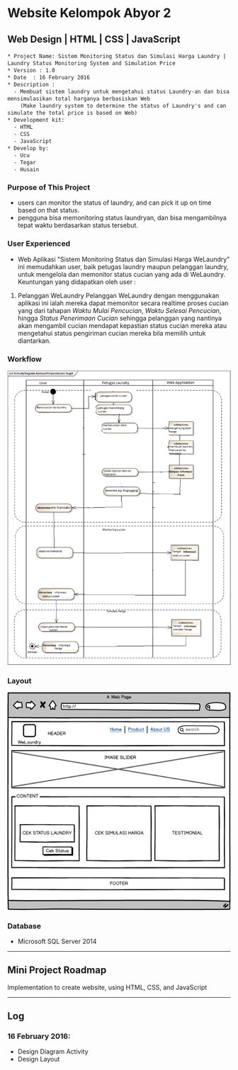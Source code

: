 # Website Kelompok Abyor 2

## Web Design | HTML | CSS | JavaScript

```
* Project Name: Sistem Monitoring Status dan Simulasi Harga Laundry | Laundry Status Monitoring System and Simulation Price
* Version : 1.0
* Date	: 16 February 2016
* Description :
  - Membuat sistem laundry untuk mengetahui status Laundry-an dan bisa mensimulasikan total harganya berbasiskan Web
	(Make laundry system to determine the status of Laundry's and can simulate the total price is based on Web)
* Development kit:
  - HTML
  - CSS
  - JavaScript
* Develop by:
  - Ucu
  - Tegar
  - Husain
```

### Purpose of This Project

* users can monitor the status of laundry, and can pick it up on time based on that status.
* pengguna bisa memonitoring status laundryan, dan bisa mengambilnya tepat waktu berdasarkan status tersebut.

### User Experienced

* Web Aplikasi "Sistem Monitoring Status dan Simulasi Harga WeLaundry" ini memudahkan user, baik petugas laundry maupun pelanggan laundry, untuk mengelola dan memonitor status cucian yang ada di WeLaundry.
Keuntungan yang didapatkan oleh user :
1. Pelanggan WeLaundry
Pelanggan WeLaundry dengan menggunakan aplikasi ini ialah mereka dapat memonitor secara realtime proses cucian yang dari tahapan _Waktu Mulai Pencucian_, _Waktu Selesai Pencucian_, hingga _Status Penerimaan Cucian_ sehingga pelanggan yang nantinya akan mengambil cucian mendapat kepastian status cucian mereka atau mengetahui status pengiriman cucian mereka bila memilih untuk diantarkan.

### Workflow

![Alt text](https://github.com/agnium-academy/abyor-2-web/blob/master/ActivityDiagram.png "Workflow")

### Layout

![Alt text](https://github.com/agnium-academy/abyor-2-web/blob/master/Layout.png "Layout System")

### Database

* Microsoft SQL Server 2014

*  *  *  *  *  *  *  *  *  *  *  *  *  *  *  *  *  *  *  *

## Mini Project Roadmap

Implementation to create website, using HTML, CSS, and JavaScript

*  *  *  *  *  *  *  *  *  *  *  *  *  *  *  *  *  *  *  *

## Log

### 16 February 2016:

- Design Diagram Activity
- Design Layout
